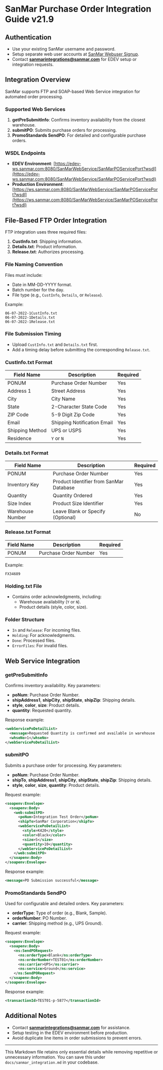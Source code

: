 # SanMar Purchase Order Integration Guide v21.9

## Authentication
- Use your existing SanMar username and password.
- Setup separate web user accounts at [SanMar Webuser Signup](https://www.sanmar.com/signup/webuser).
- Contact **sanmarintegrations@sanmar.com** for EDEV setup or integration requests.

## Integration Overview
SanMar supports FTP and SOAP-based Web Service integration for automated order processing.

### Supported Web Services
1. **getPreSubmitInfo**: Confirms inventory availability from the closest warehouse.
2. **submitPO**: Submits purchase orders for processing.
3. **PromoStandards SendPO**: For detailed and configurable purchase orders.

### WSDL Endpoints
- **EDEV Environment**: [https://edev-ws.sanmar.com:8080/SanMarWebService/SanMarPOServicePort?wsdl](https://edev-ws.sanmar.com:8080/SanMarWebService/SanMarPOServicePort?wsdl)
- **Production Environment**: [https://ws.sanmar.com:8080/SanMarWebService/SanMarPOServicePort?wsdl](https://ws.sanmar.com:8080/SanMarWebService/SanMarPOServicePort?wsdl)

## File-Based FTP Order Integration
FTP integration uses three required files:
1. **CustInfo.txt**: Shipping information.
2. **Details.txt**: Product information.
3. **Release.txt**: Authorizes processing.

### File Naming Convention
Files must include:
- Date in MM-DD-YYYY format.
- Batch number for the day.
- File type (e.g., `CustInfo`, `Details`, or `Release`).

Example:
```
06-07-2022-1CustInfo.txt
06-07-2022-1Details.txt
06-07-2022-1Release.txt
```

### File Submission Timing
- Upload `CustInfo.txt` and `Details.txt` first.
- Add a timing delay before submitting the corresponding `Release.txt`.

### CustInfo.txt Format
| Field Name         | Description                             | Required |
|--------------------|-----------------------------------------|----------|
| PONUM             | Purchase Order Number                  | Yes      |
| Address 1         | Street Address                         | Yes      |
| City              | City Name                              | Yes      |
| State             | 2-Character State Code                 | Yes      |
| ZIP Code          | 5-9 Digit Zip Code                     | Yes      |
| Email             | Shipping Notification Email            | Yes      |
| Shipping Method   | UPS or USPS                            | Yes      |
| Residence         | `Y` or `N`                             | Yes      |

### Details.txt Format
| Field Name         | Description                             | Required |
|--------------------|-----------------------------------------|----------|
| PONUM             | Purchase Order Number                  | Yes      |
| Inventory Key     | Product Identifier from SanMar Database | Yes      |
| Quantity          | Quantity Ordered                       | Yes      |
| Size Index        | Product Size Identifier                | Yes      |
| Warehouse Number  | Leave Blank or Specify (Optional)      | No       |

### Release.txt Format
| Field Name | Description              | Required |
|------------|--------------------------|----------|
| PONUM     | Purchase Order Number   | Yes      |

Example:
```
FX34689
```

### Holding.txt File
- Contains order acknowledgments, including:
  - Warehouse availability (`Y` or `N`).
  - Product details (style, color, size).

### Folder Structure
- `In` and `Release`: For incoming files.
- `Holding`: For acknowledgments.
- `Done`: Processed files.
- `ErrorFiles`: For invalid files.

## Web Service Integration

### getPreSubmitInfo
Confirms inventory availability. Key parameters:
- **poNum**: Purchase Order Number.
- **shipAddress1**, **shipCity**, **shipState**, **shipZip**: Shipping details.
- **style**, **color**, **size**: Product details.
- **quantity**: Requested quantity.

Response example:
```xml
<webServicePoDetailList>
  <message>Requested Quantity is confirmed and available in warehouse '1'.</message>
  <whseNo>1</whseNo>
</webServicePoDetailList>
```

### submitPO
Submits a purchase order for processing. Key parameters:
- **poNum**: Purchase Order Number.
- **shipTo**, **shipAddress1**, **shipCity**, **shipState**, **shipZip**: Shipping details.
- **style**, **color**, **size**, **quantity**: Product details.

Request example:
```xml
<soapenv:Envelope>
  <soapenv:Body>
    <web:submitPO>
      <poNum>Integration Test Order</poNum>
      <shipTo>SanMar Corporation</shipTo>
      <webServicePoDetailList>
        <style>K420</style>
        <color>Black</color>
        <size>S</size>
        <quantity>10</quantity>
      </webServicePoDetailList>
    </web:submitPO>
  </soapenv:Body>
</soapenv:Envelope>
```

Response example:
```xml
<message>PO Submission successful</message>
```

### PromoStandards SendPO
Used for configurable and detailed orders. Key parameters:
- **orderType**: Type of order (e.g., Blank, Sample).
- **orderNumber**: PO Number.
- **carrier**: Shipping method (e.g., UPS Ground).

Request example:
```xml
<soapenv:Envelope>
  <soapenv:Body>
    <ns:SendPORequest>
      <ns:orderType>Blank</ns:orderType>
      <ns:orderNumber>TEST01</ns:orderNumber>
      <ns:carrier>UPS</ns:carrier>
      <ns:service>Ground</ns:service>
    </ns:SendPORequest>
  </soapenv:Body>
</soapenv:Envelope>
```

Response example:
```xml
<transactionId>TEST01-p-5877</transactionId>
```

## Additional Notes
- Contact **sanmarintegrations@sanmar.com** for assistance.
- Setup testing in the EDEV environment before production.
- Avoid duplicate line items in order submissions to prevent errors.

---

This Markdown file retains only essential details while removing repetitive or unnecessary information. You can save this under `docs/sanmar_integration.md` in your codebase.
